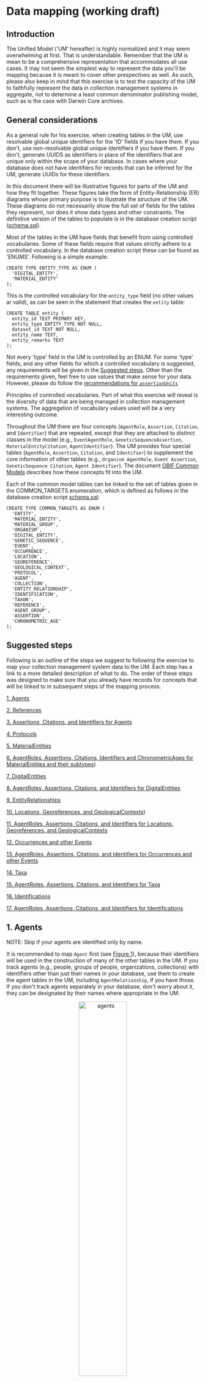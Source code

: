 # Data mapping (working draft)

## Introduction

The Unified Model ('UM' hereafter) is highly normalized and it may seem overwhelming at first. That is understandable. Remember that the UM is mean to be a comprehensive representation that accommodates all use cases. It may not seem the simplest way to represent the data you'll be mapping because it is meant to cover other prespectives as well. As such, please also keep in mind that this exercise is to test the capacity of the UM to faithfully represent the data in collection management systems in aggregate, not to determine a least common denominator publishing model, such as is the case with Darwin Core archives. 

## General considerations

As a general rule for his exercise, when creating tables in the UM, use resolvable global unique identifiers for the 'ID' fields if you have them. If you don't, use non-resolvable global unique identifiers if you have them. If you don't, generate UUIDS as identifiers in place of the identifiers that are unique only within the scope of your database. In cases where your database does not have identifiers for records that can be inferred for the UM, generate UUIDs for these identifiers.

In this document there will be illustrative figures for parts of the UM and how they fit together. These figures take the form of Entity-Relationship (ER) diagrams whose primary purpose is to illustrate the structure of the UM. These diagrams do not necessarily show the full set of fields for the tables they represent, nor does it show data types and other constraints. The definitive version of the tables to populate is in the database creation script ([schema.sql](./schema.sql)).

Most of the tables in the UM have fields that benefit from using controlled vocabularies. Some of these fields require that values strictly adhere to a controlled vocabulary. In the database creation script these can be found as 'ENUMS'. Following is a simple example:

```
CREATE TYPE ENTITY_TYPE AS ENUM (
  'DIGITAL_ENTITY',
  'MATERIAL_ENTITY'
);
```
This is the controlled vocabulary for the `entity_type` field (no other values ar valid), as can be seen in the statement that creates the `entity` table:

```
CREATE TABLE entity (
  entity_id TEXT PRIMARY KEY,
  entity_type ENTITY_TYPE NOT NULL,
  dataset_id TEXT NOT NULL,
  entity_name TEXT,
  entity_remarks TEXT
);
```

Not every 'type' field in the UM is controlled by an ENUM. For some 'type' fields, and any other fields for which a controlled vocabulary is suggested, any requirements will be given in the [Suggested steps](#suggested-steps). Other than the requirements given, feel free to use values that make sense for your data. However, please do follow the [recommendations for `assertionUnits`](https://docs.google.com/document/d/1ZTMt-V3U0D0761bqqogeN58MjuHhIs_Kisu6CRtl-uA/edit#heading=h.a8fhzgvypuhh)

 Principles of controlled vocabularies. Part of what this exercise will reveal is the diversity of data that are being managed in collection management systems. The aggregation of vocabulary values used will be a very interesting outcome.

Throughout the UM there are four concepts (`AgentRole`, `Assertion`, `Citation`, and `Identifier`) that are repeated, except that they are attached to distinct classes in the model (e.g., `EventAgentRole`, `GeneticSequenceAssertion`, `MaterialEntityCitation`, `AgentIdentifier`). 
The UM provides four special tables (`AgentRole`, `Assertion`, `Citation`, and `Identifier`) to supplement the core information of other tables (e.g., `Organism AgentRole`, `Event Assertion`, `GeneticSequence Citation`, `Agent Identifier`). The document [GBIF Common Models](https://docs.google.com/document/d/1ZTMt-V3U0D0761bqqogeN58MjuHhIs_Kisu6CRtl-uA/edit?usp=sharing) describes how these concepts fit into the UM.

Each of the common model tables can be linked to the set of tables given in the COMMON_TARGETS enumeration, which is defined as follows in the database creation script [schema.sql](./schema.sql):
```
CREATE TYPE COMMON_TARGETS AS ENUM (
  'ENTITY',
  'MATERIAL_ENTITY',
  'MATERIAL_GROUP',
  'ORGANISM',
  'DIGITAL_ENTITY',
  'GENETIC_SEQUENCE',
  'EVENT',
  'OCCURRENCE',
  'LOCATION',
  'GEOREFERENCE',
  'GEOLOGICAL_CONTEXT',
  'PROTOCOL',
  'AGENT',
  'COLLECTION',
  'ENTITY_RELATIONSHIP',
  'IDENTIFICATION',
  'TAXON',
  'REFERENCE',
  'AGENT_GROUP',
  'ASSERTION',
  'CHRONOMETRIC_AGE'
);
```
## Suggested steps

Following is an outline of the steps we suggest to following the exercise to map your collection management system data to the UM. Each step has a link to a more detailed description of what to do. The order of these steps was designed to make sure that you already have records for concepts that will be linked to in subsequent steps of the mapping process.

[1. Agents](#1-agents)

[2. References](#2-references)

[3. Assertions, Citations, and Identifiers for Agents](#3-assertions-citations-and-identifiers-for-agents)

[4. Protocols](#4-protocols)

[5. MaterialEntities](#5-materialentities)

[6. AgentRoles, Assertions, Citations, Identifiers and ChronometricAges for MaterialEntities and their subtypes](#6-agent-roles-assertions-citations-identifiers-and-chronometricages-for-materialentities-and-their-subtypes))

[7. DigitalEntities](#7-digitalentities)

[8. AgentRoles, Assertions, Citations, and Identifiers for DigitalEntities](#8-agentroles-assertions-citations-and-identifiers-for-digitalentities)

[9. EntityRelationships](#9-entityrelationships)

[10. Locations, Georeferences, and GeologicalContexts]([#10-locations-georeferences-and-geologicalcontexts))

[11. AgentRoles, Assertions, Citations, and Identifiers for Locations, Georeferences, and GeologicalContexts](#11-agentroles-assertions-citations-and-identifiers-for-locations-georeferences-and-geologicalcontexts)

[12. Occurrences and other Events](#12-occurrences-and-other-events)

[13. AgentRoles, Assertions, Citations, and Identifiers for Occurrences and other Events](#13-agentroles-assertions-citations-and-identifiers-for-occurrences-and-other-events)

[14. Taxa](#14-taxa)

[15. AgentRoles, Assertions, Citations, and Identifiers for Taxa](#15-agentroles-assertions-citations-and-identifiers-for-taxa)

[16. Identifications](#16-identifications)

[17. AgentRoles, Assertions, Citations, and Identifiers for Identifications](#17-agentroles-assertions-citations-and-identifiers-for-identifications)

## 1. Agents

NOTE: Skip if your agents are identified only by name.

It is recommended to map `Agent` first (see [Figure 1](#figure-1)), because their identifiers will be used in the construction of many of the other tables in the UM. If you track agents (e.g., people, groups of people, organizations, collections) with identifiers other than just their names in your database, use them to create the agent tables in the UM, including `AgentRelationship`, if you have those. If you don't track agents separately in your database, don't worry about it, they can be designated by their names where appropriate in the UM. 

<p align=center><img src="./_images/agents.png" alt="agents" width="50%"/>
<p align=center>Figure 1. Agents and their relationships in the Unified Model

### `agentType` vocabulary
If an `Agent ` is a `Collection` or an `AgentGroup`, the `agent_type` MUST be `COLLECTION` or `AGENT_GROUP` respectively. However, the agent_type field is not controlled by an ENUM, because there are other possible values that are not subtypes of `Agent`, such as `ORGANIZATION`, `PERSON`, and even `ORGANISM`.

### `collectionType` vocabulary
We would expect to be informed here by work on the Latimer Core. For this exercise we suggest, for example, `MUSEUM`, `HERBARIUM`, `BOTANICAL_GARDEN`, `ZOO`.

### `agentGroupType` vocabulary
An `AgentGroup` is a way to refer to a single `Agent` entity that is composed of multiple `Agent`s. Thus, a group of `Collection`s might be a `CONSORTIUM`, a group of university students might be a `CLASS`.
  
### `agentRelationshipType` vocabulary
The range of possible relationships between `Agent`s is vast. Note that the relationship has directionality. The `subjectAgentID` is related to the `objectAgentID` in the direction expressed in the `agentRelationshipType`. Even so, it helps to express the directionality in the `agentRelationshipType` term, for example, `DOCTORAL_ADVISOR_OF` instead of `DOCTORAL_ADVISOR`.

## 2. References

NOTE: Skip if your `Reference`s are identified only by bibliographic citations or if you do not have `Reference`s in your data.

A `Reference`, like an `Agent`, has the potential to be related to many different kinds of things (e.g., `MaterialEntity`, `Event`, `Taxon`) in the UM, through `Citation`s. So, if you track references with identifiers, create `Reference` records for them so that they can be connected when the other tables they are related to are created. If you don't track reference separately in your database, don't worry about it, they can be designated by their bibliographic citations where appropriate in the UM. 

### `referenceType` vocabulary
Here are some suggestions, but feel free to suggest others if none of these suffices: `JOURNAL_ARTICLE`, `BOOK`, `BOOK_SECTION`, `DISSERTATION`,  `FIELD_NOTEBOOK`, `WEB_PAGE`, `OTHER`.

## 3. Assertions, Citations, and Identifiers for Agents

NOTE: Skip if you created no `Agent` records in [Step 1](#1-agents)

It is possible to create Agent `Assertion`s, `Citation`s, and `Identifier`s. See [GBIF Common Models](https://docs.google.com/document/d/1ZTMt-V3U0D0761bqqogeN58MjuHhIs_Kisu6CRtl-uA/edit?usp=sharing) for general discussions about how to map to these three types of tables and considerations when developing the vocabularies for `assertion_type` and `assertion_unit`.

### `assertionTargetType` vocabulary
The value for this term MUST be one of `AGENT`, `AGENT_GROUP`, or `COLLECTION` and MUST match the table to which the Assertion applies.

## 4. Protocols

NOTE: Skip if your `Protocol`s are identified only by simple strings (names or descriptions) or if you do not have `Protocol`s mentioned in your data.

A `Protocol` can be used by the classes `Event`, `ChronometricAge`, and the various `Assertion`s. If you track protocols with identifiers, create `Protocol` records for them so that they can be connected when the tables they are related to are created.

## 5. MaterialEntities

<p align=center><img src="./_images/entities.png" alt="agents" width="75%"/>
<p align=center>Figure 2. Entities and their relationships in the Unified Model

A `MaterialEntity` can be any physical object (same as [bco:material entity](http://purl.obolibrary.org/obo/BFO_0000040) and [dcterms:PhysicalResource](http://purl.org/dc/terms/PhysicalResource)). In the UM there can be many types of `MaterialEntity`s, which are distinguished by the value of `materialEntityType`. These can be as specific as desired, but there are two `MaterialEntity` subtype classes to distinguish two important concepts, `MaterialGroup` and `Organism`. For each `MaterialEntity`, also create an `Entity` record using the same identifier for the `entityID` as for the `digitalEntityID`. The `entityType` for the `Entity` MUST be `MATERIAL_ENTITY`. 
  
A `MaterialGroup` is any set of `MaterialEntity`s and its utility is to be able to make `Assertion`s about the group as a whole, distinct from `Assertion`s about its individual members (e.g., the weight of an entire catch as opposed to the weights of selected individuals in the catch). A `MaterialGroup` record MUST have a corresponding `MaterialEntity` record, which in turn MUST have `MATERIAL_GROUP` as its `materialEntityType`.

An Organism (same as [dwc:Organism](https://dwc.tdwg.org/terms/#organism)) is modeled in the UM as a `MaterialEntity`, even if none of the material remains accessible (such as in the case of some observations, or the case of a specimen that was lost or destroyed). In the most basic case, a cataloged item consists of the entire existing material remains of a single `Organism`. These may be separated into "parts", which may or may not be tracked separately. When they are tracked separately, the `Entity` that unites them is the `Organism`. The derivation of the "parts" from the `Organism` (or from each other) are [expressed through `EntityRelatiosnhip`s](#7-entityrelationships-between-materialentities). An `Organism` record MUST have a corresponding `MaterialEntity` record, which in turn MUST have `ORGANISM` as its `materialEntityType`.

## 6. AgentRoles, Assertions, Citations, Identifiers and ChronometricAges for MaterialEntities and their subtypes

Figure 3 shows the relationships between `MaterialEntity` and associated tables, including the common model tables. The relationships between `MaterialEntity` and other `Entity ` tables was shown in Figure 2. Each of the `Entity` tables can be connected to the common model tables. The important thing is to make sure that the connections happen at the appropriate, most specific level in the hierarchy. For example, suppose a blood sample was taken from an `Organism` and its volume was measured. The blood sample is a `MaterialEntity` (NOT and `Organism`). There should be an `EntityRelationship` showing the subject `MaterialEntity` had the relationship `extractedFrom` the object `Organism`. The blood sample volume should result in an `Assertion` for the `MaterialEntity`, not an `Assertion` for the corresponding parent `Entity` record, nor the related `Organism` record. Specifically, the `assertionTargetID` should be the same as the `materialEntityID` for the blood sample, the `assertionTargetType` MUST be `MATERIAL_ENTITY`, the `assertionType` should be `VOLUME`, the `assertionValue` should be left empty, the `assertionValueNumeric` should have the numerical value of the volume, and the `assertionUnit` should have an appropriate SI unit (e.g., 'ml'). The same principles apply to relationships to the `Citation`, `AgentRole` and `Identifier` tables - they should be associated with the correct `Entity`.
 
A `ChronometricAge`s MUST only be related directly to a `MaterialEntity`. 

<p align=center><img src="./_images/materialentities.png" alt="agents"/>
<p align=center>Figure 3. MaterialEntities and related tables in the Unified Model
  
## 7. DigitalEntities

In the UM there can be many types of `DigitalEntity`. These are distinguished by the `digitalEntityType` field, which has a strictly controlled vocabulary consisting of the values in the following enumeration:

```
CREATE TYPE DIGITAL_ENTITY_TYPE AS ENUM (
  'DATASET',
  'INTERACTIVE_RESOURCE',
  'MOVING_IMAGE',
  'SERVICE',
  'SOFTWARE',
  'SOUND',
  'STILL_IMAGE',
  'TEXT',
  'GENETIC_SEQUENCE'
);
```
  
One of these, the `GENETIC_SEQUENCE` is a formal subtype of `DigitalEntity` (see Figure 2). This means that when a `GENETIC_SEQUENCE` record is created, a corresponding `MaterialEntity` record MUST also be created, and the `digitalEntityType` for it MUST be `GENETIC_SEQUENCE`. For each `DigitalEntity`, also create an `Entity` record using the same unique identifier for the `entityID` as for the `digitalEntityID`. The `entityType` for the `Entity` MUST be `DIGITAL_ENTITY`.

## 8. AgentRoles, Assertions, Citations, and Identifiers for DigitalEntities

The same kinds of common model associations shown in Figure 3 for `MaterialEntity`s can be made for `DigitalEntity`s, except that each `targetID` MUST be the same as the identifier (`digitalEntityID` or `geneticSequenceID`) for the `DigitalEntity` or `GeneticSequence` it is directly associated with. The values for the `targetType` fields MUST be `DIGITAL_ENTITY` or `GENETIC_SEQUENCE`, depending on the table they are to be directly related to.

## 9. EntityRelationships

At this stage in the process, all of the `Entity` records will have been created, providing the prerequisite for being able to create the relationships between them. The supertype/subtype relationships between `Entity` tables were shown above in Figure 2, and should already heve been created at this point. Here we will concentrate on other associations, ones that can be captured in the `EntityRelationship` table. The `EntityRelationship` table is a powerful way to make just about any connection between Entities in the UM. Any Entity can be related to any other one with any relationship. There are two things to keep in mind here. The first is that the subtype relationships should be strictly relegated to the correspondence of the values of identifier fields (e.g., `entityID` and `materialEntityID` for a `MaterialEntity`). This would be the equivalent of an `EntityRelationship` stating that a particular `Entity` `isA` `MaterialEntity`, which would be superfluous. The second thing to keep in mind is that the semantics of the relationships is entirely dependent on the clear understanding of the predicate (the `entityRelationshipType`) and the correct assignment of `Entities` to the subject and object roles. The relationships should always be read as 'subject predicate object' - that is, the relationship has a direction. Each relationship can have a complementary one where the subject/object roles are reversed and the predicate shows what the relationship looks like from the opposite direction. For example, if `Organism` 'A' was `eaten by` another `Organism` 'B', it follows that `Organism` 'B' `ate` `Organism` 'A'. It is not clear at the time of developing this documentation whether reverse roles are necessary. We leave that decision to your discretion when populating `EntityRelationship`s.


## 10. Locations, Georeferences, and GeologicalContexts

`Location`s in the UM are used to provide both textual and geospatial context. In particular, they are used to describe where `Event`s happened. Figure 4 shows the structural relationships between the `Location`-related tables in the UM. 
  
Georeferences are special assertions of the geospatial interpretation of a `Location`s. As assertions, the model supports zero, one, or multiple interpretations per `Location`, whether current, historical, accepted, or disputed. The UM also supports the designation of zero or one accepted georeferences by populating `acceptedGeoreferenceID` in the `Location` table with the `georeferenceID` of the corresponding `Georeference`, if any. 
  
`GeologicalContext`s is modeled similarly to a `Georeference`, but with an `acceptedGeologicalContextID` in the `Location` table that MUST match the `geologicalContextID` of the corresponding `GeologicalContext`, if any. 
  
<p align=center><img src="./_images/locations.png" alt="locations" width="50%"/>
<p align=center>Figure 4. Locations, Georeferences and GeologicalContexts in the Unified Model

## 11. AgentRoles, Assertions, Citations, and Identifiers for Locations, Georeferences, and GeologicalContexts

The 'common model' tables associated with the three `Location`-related tables can be populated at this point. The values for the `targetType` fields of the common model tables MUST be `LOCATION`, `GEOREFERENCE` or `GEOLOGICAL_CONTEXT`, and their `targetID`s MUST correspond to the `locationID`, `georeferenceID` or `geologicalContextID`, depending on the table they are to be directly related to.


## 12. Occurrences and other Events

An `Event` is something that happens within a place during a period of time. The spatial scale and temporal duration may be as specific or vague as necessary, and may or may not be provided. `Event`s are hierarchical in the UM, with a parent `Event` containing all of its child `Event`s both spatially and temporally. A project (or any other higher organizational initiative) might be a parent-most `Event`, the spatial and temporal limits of which encompass all of the `Event`s within it. The next level down might consist of collecting expeditions launched as part of the parent project, for example. Each `Event` can likewise encompass sub-`Event`s to an arbitrary hierarchical depth, each with the same or distinct `Location` and temporal bounds as its parent (under the limitation of being contained).

<p align=center><img src="./_images/events.png" alt="events" width="75%"/>
<p align=center>Figure 5. Events in the Unified Model

In the UM, an `Occurrence` is a subtype of `Event` in which the activity (observing, collecting, sampling) established the existence of an `Organism` within a spatiotemporal context, usually with accompanying evidence. The `OccurrenceEvidence` table serves to connect the `Occurrence` with digital and/or material evidence, such as images, material samples or whole organisms, and genetic sequences. In collections, an `Organism` is often effectively the `Entity` that gets cataloged, with an accompanying list of 'preparations' that represent the parts of the `Organism` that are or were present in the collection. If you do not track 'parts' separtely with their own characteristics, the `Organism` record would be the one used for the `OccurrenceEvidence`. Note that the `organismID` is not an `occurrenceID` - the former is an identifer for an `Organism` (a `MaterialEntity`), while the latter is an identifier for the `Occurrence` (an `Event`), and `MaterialEntity`s are not `Event`s. In the absence of unique (and distinct) identifers for `Organism`s and `Occurrence`s, they will have to be generated to populate the UM correctly, as described in the [General considerations](#general-considerations) section.

The `Occurrence` carries with it the ephemeral characteristics of the Organism at the place and time of the `Event`. Thus, for example, an `Organism` that had blood samples taken over its lifetime may have had a `reproductiveCondition` of `juvenile` in an early `Occurrence` and a `reproductiveCondition` of `adult` in later one. 
  
Each `Occurrence` has its own `occurrenceID`. The `Occurrence`s associated with a given `Organism` can be discovered by the `organismID` they have in common. Every `Occurrence` must have a corresponding `Event` record in which the `eventID` is the same is the `occurrenceID` and the `eventType` for the `Event` record MUST be `OCCURRENCE`.
  
![Entities](./_images/occurrences.png)
<p align=center>Figure 6. Occurrences and their evidence in the Unified Model

## 13. AgentRoles, Assertions, Citations, and Identifiers for Occurrences and other Events

With Locations, Protocols, and Events now in place, the 'common model' tables associated with the `Event`-related tables can be populated. The values for the `targetType` fields of the common model tables MUST be `EVENT` or `OCCURRENCE` and their `targetID`s MUST correspond to the `eventID` or `occurrenceID`, depending on the table they are to be directly related to. Remember that Assertions about ephemeral characterics of the `Organism` should be attached to `Occurrence` rather than `Organism`.

## 14. Taxa

In the UM, a `Taxon` can be expressed as a denormalized (flattened) construct with the (Darwin Core part of a) taxonomic classification in the same record, or as a normalized construct with the classification built of parent/child relationships of taxa of successive ranks. Feel free to use the construct that best matches how your data are structured. The table definition for `Taxon` from [schema.sql](./schema.sql) is:

```
CREATE TABLE taxon (
  -- common to all
  taxon_id TEXT PRIMARY KEY,
  scientific_name TEXT NOT NULL,
  scientific_name_authorship TEXT,
  name_according_to TEXT,
  taxon_rank TEXT,
  taxon_source TEXT, -- From what taxonomic authority is the information taken
  scientific_name_id TEXT,
  taxon_remarks TEXT,  
  
  -- normalized view
  parent_taxon_id TEXT REFERENCES taxon ON DELETE CASCADE,
  taxonomic_status TEXT,

  -- denormalized
  kingdom TEXT,
  phylum TEXT,
  class TEXT,
  "order" TEXT,
  family TEXT,
  subfamily TEXT,
  genus TEXT,
  subgenus TEXT,
  accepted_scientific_name TEXT -- populated only when scientific name is a synonym
);
```

## 15. AgentRoles, Assertions, Citations, and Identifiers for Taxa

The 'common model' tables associated with `Taxon` can now be populated. The values for the `targetType` fields of the common model tables MUST be `TAXON` and their `targetID`s MUST correspond to the `taxonID`of the `Taxon` they are to be directly related to.

## 16. Identifications

In the UM, an `Identification` applies to an `Organism`, though the `IdentificationEvidence` may consist of any number of `MaterialEntity`s and/or `DigitalEntity`s. An `Organism` can also have multiple `Identification`s, though only zero or one of these can be marked as 'accepted'. The `Identification` record itself consists of the `verbatimIdentification` string applied to the `Organism` and a `taxonFormula` from a controlled vocabulary that indicates the pattern of taxon names mixed with qualifiers in the `verbatimIdentification`. This allows for `Identification`s that are not strictly scientific names, but that can point to all of the real scientific names involved. For example, the hybrid `verbatimIdentification` 'Canis latrans x Canis lupus familiaris' (see example below). For reference, here is the statement to create the `Identification` table:
  
```
CREATE TABLE identification (
  identification_id TEXT PRIMARY KEY,
  identification_type TEXT NOT NULL,
  taxon_formula TEXT NOT NULL,
  verbatim_identification TEXT,
  type_status TEXT,
  identified_by TEXT,
  identified_by_id TEXT,
  date_identified TEXT,
  identification_references TEXT,
  identification_verification_status TEXT,
  identification_remarks TEXT,
  type_designation_type TEXT,
  type_designated_by TEXT
);
```

![Entities](./_images/identifications.png)
<p align=center>Figure 7. Identifications in the Unified Model

### `taxonFormula` vocabulary
  
The recommended controlled vocabulary for `taxonFormula` can be found in the [Arctos taxa_formula code table documentation](https://arctos.database.museum/info/ctDocumentation.cfm?table=cttaxa_formula), repeated here for convenience:

```
A
A / B intergrade
A ?
A aff.
A and B
A cf.
A or B
A ssp.
A x B
A {string}
```

### Identification Example

For the hybrid `verbatimIdentification` 'Canis latrans x Canis lupus familiaris', the `taxonFormula` would be 'A x B'. There are two `taxon_id`s involved, one for 'Canis latrans' (the A in the `taxonFormula`) and one for 'Canis lupus familiaris' (the B in the `taxonFormula`). We would expect to find `Taxon` records for these two taxa, and their `taxonID`s would be used in two records of `TaxonIdentification`. The `TaxonIdentification` record corresponding to 'Canis latrans' would include the `identificationID` for the `Identification` record that has `verbatimIdentification` ''Canis latrans x Canis lupus familiaris'' and `taxonFormula` 'A x B'. That same `TaxonIdentification` record would have the `taxonID` for 'Canis latrans' and the `taxonOrder` would be '1' (because it is the first taxon that appears in the formula). The `TaxonIdentification` record corresponding to 'Canis lupus familiaris' would include the `identificationID` for the `Identification` record that has `verbatimIdentification` ''Canis latrans x Canis lupus familiaris'' and `taxonFormula` 'A x B'. That same `TaxonIdentification` record would have the `taxonID` for 'Canis lupus familiaris' and the `taxonOrder` would be '2' (because it is the second taxon that appears in the formula). 

## 17. AgentRoles, Assertions, Citations, and Identifiers for Identifications


## Data Mapping (previous draft)
The data model is highly normalized and it's understandable that it may feel overwhelming at first.
A suggested approach on how to map data to the model is provided, aiming to introduce it in sections.
These are structured as:

1. Create the core `Entities` in the model (i.e. Specimens, Images, Organisms)
2. Create the `EntityRelationships` between those `Entities` (e.g. capturing that a tissue sample was taken from a specimen)
3. Create the `Events` associated with the `Entities` (e.g. the gathering event)
4. Add the current and historical species `Identifications` to the `MaterialEntities` (Morphological or DNA based)
5. Connect the `Agents` (e.g. People) associated with the `Entities` and `Events`
6. Add the `Assertions` such as measurements or additional fields of interest for all `Entities`
7. Add the `Identifiers` to be tracked along with the `Entities`

It is likely that the source data being mapped won't have all data objects needed and some will need to be "invented". 
For example, a source database may have the collecting event and location merged into a single table. 
This will require an object to be split, or possibly inferred during the mapping.

- All primary keys in tables shown be globally unique, to allow the data to be mixed with data from other sources
- We recommend using a UUID as a key for any object inferred (for this exercise)
- Please always refer to the latest [data schema](./schema.sql) when mapping; it may have evolved since this documentation was created

## 1. Create the core `Entities`

The tables to populate are shown:

![Entities](./_images/entity.png)

Notes:

- This uses inheritance, and so an `Entity` record must exist with the *same ID* as the entry for the sub-entity (and so on)
- The `Entity` IDs should be globally unique as the records will be integrated with other sources
- The `datasetKey` should be a globally unique identifier. In the absence of one, we recommended to use a UUID

## 2. Create the `EntityRelationships`

The tables to populate are shown:

![Entities](./_images/entity_relationship.png)

Notes:

- The `EntityRelationshipID`  should be globally unique as the records will be integrated with other sources

## 3. Create the `Events` 

The tables to populate are shown:

![Entities](./_images/event.png)

Notes:

- The IDs should be globally unique as the records will be integrated with other sources

## 4. Add the species `Identifications` 

The tables to populate are shown for morphological identification:

![Entities](./_images/identification.png)

Notes:

- The IDs should be globally unique as the records will be integrated with other sources

For DNA based identification of a sequence, using a reference taxonomic database the tables are shown:

![Entities](./_images/identification_sequence.png)

## 5. Connect the `Agents` 

The tables to populate are shown:

![Entities](./_images/agent.png)

## 6. Add the `Assertions` 

The tables to populate are shown:

![Entities](./_images/assertion.png)

## 7. Add the `Identifiers`

The tables to populate are shown:

![Entities](./_images/identifier.png)
